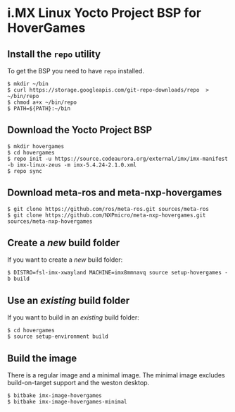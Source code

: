 i.MX Linux Yocto Project BSP for HoverGames
===========================================

Install the `repo` utility
--------------------------

To get the BSP you need to have `repo` installed.

```
$ mkdir ~/bin
$ curl https://storage.googleapis.com/git-repo-downloads/repo  > ~/bin/repo
$ chmod a+x ~/bin/repo
$ PATH=${PATH}:~/bin
```

Download the Yocto Project BSP
------------------------------

```
$ mkdir hovergames
$ cd hovergames
$ repo init -u https://source.codeaurora.org/external/imx/imx-manifest -b imx-linux-zeus -m imx-5.4.24-2.1.0.xml
$ repo sync
```

Download meta-ros and meta-nxp-hovergames
-----------------------------------------

```
$ git clone https://github.com/ros/meta-ros.git sources/meta-ros
$ git clone https://github.com/NXPmicro/meta-nxp-hovergames.git sources/meta-nxp-hovergames
```

Create a _new_ build folder
---------------------------

If you want to create a _new_ build folder:

```
$ DISTRO=fsl-imx-xwayland MACHINE=imx8mmnavq source setup-hovergames -b build
```

Use an _existing_ build folder
----------------------------

If you want to build in an _existing_ build folder:

```
$ cd hovergames
$ source setup-environment build
```

Build the image
---------------

There is a regular image and a minimal image. The minimal image excludes
build-on-target support and the weston desktop.

```
$ bitbake imx-image-hovergames
$ bitbake imx-image-hovergames-minimal
```
